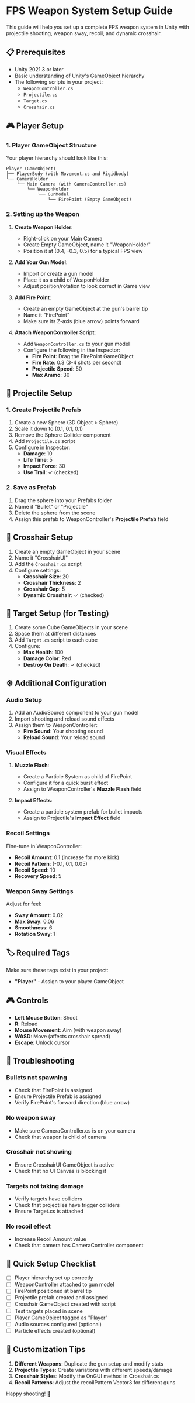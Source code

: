 # FPS Weapon System Setup Guide

This guide will help you set up a complete FPS weapon system in Unity with projectile shooting, weapon sway, recoil, and dynamic crosshair.

## 📋 Prerequisites

- Unity 2021.3 or later
- Basic understanding of Unity's GameObject hierarchy
- The following scripts in your project:
  - `WeaponController.cs`
  - `Projectile.cs`
  - `Target.cs`
  - `Crosshair.cs`

## 🎮 Player Setup

### 1. Player GameObject Structure
Your player hierarchy should look like this:
```
Player (GameObject)
├── PlayerBody (with Movement.cs and Rigidbody)
└── CameraHolder
    └── Main Camera (with CameraController.cs)
        └── WeaponHolder
            └── GunModel
                └── FirePoint (Empty GameObject)
```

### 2. Setting up the Weapon
1. **Create Weapon Holder**:
   - Right-click on your Main Camera
   - Create Empty GameObject, name it "WeaponHolder"
   - Position it at (0.4, -0.3, 0.5) for a typical FPS view

2. **Add Your Gun Model**:
   - Import or create a gun model
   - Place it as a child of WeaponHolder
   - Adjust position/rotation to look correct in Game view

3. **Add Fire Point**:
   - Create an empty GameObject at the gun's barrel tip
   - Name it "FirePoint"
   - Make sure its Z-axis (blue arrow) points forward

4. **Attach WeaponController Script**:
   - Add `WeaponController.cs` to your gun model
   - Configure the following in the Inspector:
     - **Fire Point**: Drag the FirePoint GameObject
     - **Fire Rate**: 0.3 (3-4 shots per second)
     - **Projectile Speed**: 50
     - **Max Ammo**: 30

## 🔫 Projectile Setup

### 1. Create Projectile Prefab
1. Create a new Sphere (3D Object > Sphere)
2. Scale it down to (0.1, 0.1, 0.1)
3. Remove the Sphere Collider component
4. Add `Projectile.cs` script
5. Configure in Inspector:
   - **Damage**: 10
   - **Life Time**: 5
   - **Impact Force**: 30
   - **Use Trail**: ✓ (checked)

### 2. Save as Prefab
1. Drag the sphere into your Prefabs folder
2. Name it "Bullet" or "Projectile"
3. Delete the sphere from the scene
4. Assign this prefab to WeaponController's **Projectile Prefab** field

## 🎯 Crosshair Setup

1. Create an empty GameObject in your scene
2. Name it "CrosshairUI"
3. Add the `Crosshair.cs` script
4. Configure settings:
   - **Crosshair Size**: 20
   - **Crosshair Thickness**: 2
   - **Crosshair Gap**: 5
   - **Dynamic Crosshair**: ✓ (checked)

## 🎪 Target Setup (for Testing)

1. Create some Cube GameObjects in your scene
2. Space them at different distances
3. Add `Target.cs` script to each cube
4. Configure:
   - **Max Health**: 100
   - **Damage Color**: Red
   - **Destroy On Death**: ✓ (checked)

## ⚙️ Additional Configuration

### Audio Setup
1. Add an AudioSource component to your gun model
2. Import shooting and reload sound effects
3. Assign them to WeaponController:
   - **Fire Sound**: Your shooting sound
   - **Reload Sound**: Your reload sound

### Visual Effects
1. **Muzzle Flash**:
   - Create a Particle System as child of FirePoint
   - Configure it for a quick burst effect
   - Assign to WeaponController's **Muzzle Flash** field

2. **Impact Effects**:
   - Create a particle system prefab for bullet impacts
   - Assign to Projectile's **Impact Effect** field

### Recoil Settings
Fine-tune in WeaponController:
- **Recoil Amount**: 0.1 (increase for more kick)
- **Recoil Pattern**: (-0.1, 0.1, 0.05)
- **Recoil Speed**: 10
- **Recovery Speed**: 5

### Weapon Sway Settings
Adjust for feel:
- **Sway Amount**: 0.02
- **Max Sway**: 0.06
- **Smoothness**: 6
- **Rotation Sway**: 1

## 🏷️ Required Tags

Make sure these tags exist in your project:
- **"Player"** - Assign to your player GameObject

## 🎮 Controls

- **Left Mouse Button**: Shoot
- **R**: Reload
- **Mouse Movement**: Aim (with weapon sway)
- **WASD**: Move (affects crosshair spread)
- **Escape**: Unlock cursor

## 🐛 Troubleshooting

### Bullets not spawning
- Check that FirePoint is assigned
- Ensure Projectile Prefab is assigned
- Verify FirePoint's forward direction (blue arrow)

### No weapon sway
- Make sure CameraController.cs is on your camera
- Check that weapon is child of camera

### Crosshair not showing
- Ensure CrosshairUI GameObject is active
- Check that no UI Canvas is blocking it

### Targets not taking damage
- Verify targets have colliders
- Check that projectiles have trigger colliders
- Ensure Target.cs is attached

### No recoil effect
- Increase Recoil Amount value
- Check that camera has CameraController component

## 📝 Quick Setup Checklist

- [ ] Player hierarchy set up correctly
- [ ] WeaponController attached to gun model
- [ ] FirePoint positioned at barrel tip
- [ ] Projectile prefab created and assigned
- [ ] Crosshair GameObject created with script
- [ ] Test targets placed in scene
- [ ] Player GameObject tagged as "Player"
- [ ] Audio sources configured (optional)
- [ ] Particle effects created (optional)

## 🎨 Customization Tips

1. **Different Weapons**: Duplicate the gun setup and modify stats
2. **Projectile Types**: Create variations with different speeds/damage
3. **Crosshair Styles**: Modify the OnGUI method in Crosshair.cs
4. **Recoil Patterns**: Adjust the recoilPattern Vector3 for different guns

Happy shooting! 🎯 